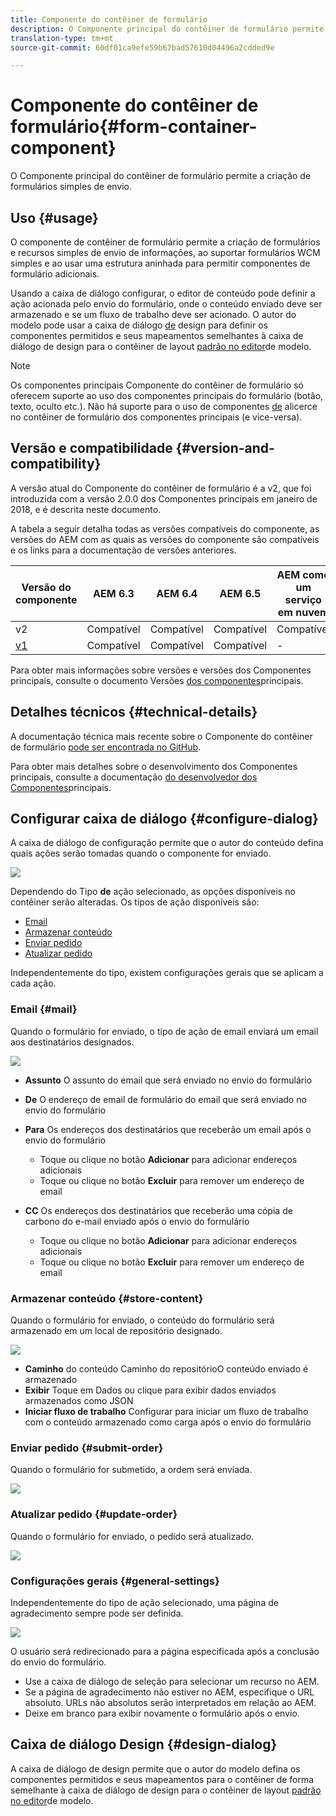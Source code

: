 ```yaml
---
title: Componente do contêiner de formulário
description: O Componente principal do contêiner de formulário permite a criação de formulários simples de envio.
translation-type: tm+mt
source-git-commit: 60df01ca9efe59b67bad57610d04496a2cdded9e

---
```



# Componente do contêiner de formulário{#form-container-component}

O Componente principal do contêiner de formulário permite a criação de formulários simples de envio.

## Uso {#usage}

O componente de contêiner de formulário permite a criação de formulários e recursos simples de envio de informações, ao suportar formulários WCM simples e ao usar uma estrutura aninhada para permitir componentes de formulário adicionais.

Usando a caixa de diálogo [](#configure-dialog) configurar, o editor de conteúdo pode definir a ação acionada pelo envio do formulário, onde o conteúdo enviado deve ser armazenado e se um fluxo de trabalho deve ser acionado. O autor do modelo pode usar a caixa de diálogo [de](#design-dialog) design para definir os componentes permitidos e seus mapeamentos semelhantes à caixa de diálogo de design para o contêiner de layout [padrão no editor](https://docs.adobe.com/content/help/en/experience-manager-cloud-service/sites/authoring/features/templates.html)de modelo.

>[!NOTE]
>
>Os componentes principais Componente do contêiner de formulário só oferecem suporte ao uso dos componentes principais do formulário (botão, texto, oculto etc.). Não há suporte para o uso de componentes [de](https://docs.adobe.com/content/help/en/experience-manager-65/authoring/siteandpage/default-components-foundation.html) alicerce no contêiner de formulário dos componentes principais (e vice-versa).

## Versão e compatibilidade {#version-and-compatibility}

A versão atual do Componente do contêiner de formulário é a v2, que foi introduzida com a versão 2.0.0 dos Componentes principais em janeiro de 2018, e é descrita neste documento.

A tabela a seguir detalha todas as versões compatíveis do componente, as versões do AEM com as quais as versões do componente são compatíveis e os links para a documentação de versões anteriores.

| Versão do componente | AEM 6.3 | AEM 6.4 | AEM 6.5 | AEM como um serviço em nuvem |
|--- |--- |--- |--- |---|
| v2 | Compatível | Compatível | Compatível | Compatível |
| [v1](form-container-v1.md) | Compatível | Compatível | Compatível | - |

Para obter mais informações sobre versões e versões dos Componentes principais, consulte o documento Versões [dos componentes](versions.md)principais.

## Detalhes técnicos {#technical-details}

A documentação técnica mais recente sobre o Componente do contêiner de formulário [pode ser encontrada no GitHub](https://adobe.com/go/aem_cmp_tech_form_container_v2).

Para obter mais detalhes sobre o desenvolvimento dos Componentes principais, consulte a documentação [do desenvolvedor dos Componentes](developing.md)principais.

## Configurar caixa de diálogo {#configure-dialog}

A caixa de diálogo de configuração permite que o autor do conteúdo defina quais ações serão tomadas quando o componente for enviado.

![](assets/screen_shot_2018-01-12at122046.png)

Dependendo do Tipo **de** ação selecionado, as opções disponíveis no contêiner serão alteradas. Os tipos de ação disponíveis são:

* [Email](#mail)
* [Armazenar conteúdo](#store-content)
* [Enviar pedido](#submit-order)
* [Atualizar pedido](#update-order)

Independentemente do tipo, existem configurações [](#general-settings) gerais que se aplicam a cada ação.

### Email {#mail}

Quando o formulário for enviado, o tipo de ação de email enviará um email aos destinatários designados.

![](assets/screen_shot_2018-01-12at122554.png)

* **Assunto** O assunto do email que será enviado no envio do formulário
* **De** O endereço de email de formulário do email que será enviado no envio do formulário
* **Para** Os endereços dos destinatários que receberão um email após o envio do formulário

   * Toque ou clique no botão **Adicionar** para adicionar endereços adicionais
   * Toque ou clique no botão **Excluir** para remover um endereço de email
* **CC** Os endereços dos destinatários que receberão uma cópia de carbono do e-mail enviado após o envio do formulário
   * Toque ou clique no botão **Adicionar** para adicionar endereços adicionais
   * Toque ou clique no botão **Excluir** para remover um endereço de email

### Armazenar conteúdo {#store-content}

Quando o formulário for enviado, o conteúdo do formulário será armazenado em um local de repositório designado.

![](assets/screen_shot_2018-01-12at122538.png)

* **Caminho** do conteúdo Caminho do repositórioO conteúdo enviado é armazenado
* **Exibir** Toque em Dados ou clique para exibir dados enviados armazenados como JSON
* **Iniciar fluxo de trabalho** Configurar para iniciar um fluxo de trabalho com o conteúdo armazenado como carga após o envio do formulário

### Enviar pedido {#submit-order}

Quando o formulário for submetido, a ordem será enviada.

![](assets/chlimage_1-3.png)

### Atualizar pedido {#update-order}

Quando o formulário for enviado, o pedido será atualizado.

![](assets/chlimage_1-4.png)

### Configurações gerais {#general-settings}

Independentemente do tipo de ação selecionado, uma página de agradecimento sempre pode ser definida.

![](assets/chlimage_1-5.png)

O usuário será redirecionado para a página especificada após a conclusão do envio do formulário.

* Use a caixa de diálogo de seleção para selecionar um recurso no AEM.
* Se a página de agradecimento não estiver no AEM, especifique o URL absoluto. URLs não absolutos serão interpretados em relação ao AEM.
* Deixe em branco para exibir novamente o formulário após o envio.

## Caixa de diálogo Design {#design-dialog}

A caixa de diálogo de design permite que o autor do modelo defina os componentes permitidos e seus mapeamentos para o contêiner de forma semelhante à caixa de diálogo de design para o contêiner de layout [padrão no editor](https://docs.adobe.com/content/help/en/experience-manager-cloud-service/sites/authoring/features/templates.html)de modelo.
